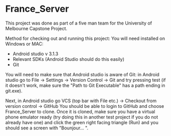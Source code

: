 # France_Server

This project was done as part of a five man team for the University of Melbourne Capstone Project.

Method for checking out and running this project:
You will need installed on Windows or MAC:
  - Android studio v 3.1.3
  - Relevant SDKs (Android Studio should do this easily)
  - Git
  
You will need to make sure that Android studio is aware of Git: in Android studio go to File -> Settings -> Version Control -> 
Git and try pressing test (if it doesn't work, make sure the "Path to Git Executable" has a path ending in git.exe).

Next, in Android studio go VCS (top bar with File etc.) -> Checkout from version control -> GitHub
You should be able to login to GitHub and choose France_Server to clone. Once it is cloned, make sure you have a virtual phone 
emulator ready (try doing this in another test project if you do not already have one) and click the green right facing triangle (Run) 
and you should see a screen with "Bounjour... ".
